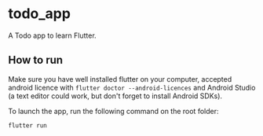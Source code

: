# todo_app

A Todo app to learn Flutter.

## How to run
Make sure you have well installed flutter on your computer, accepted android licence with 
`flutter doctor --android-licences` and Android Studio (a text editor could work, but don't forget 
to install Android SDKs).

To launch the app, run the following command on the root folder: 
```
flutter run
```